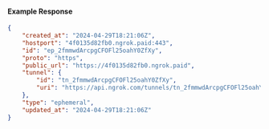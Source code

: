 <!-- Code generated for API Clients. DO NOT EDIT. -->

#### Example Response

```json
{
	"created_at": "2024-04-29T18:21:06Z",
	"hostport": "4f0135d82fb0.ngrok.paid:443",
	"id": "ep_2fmmwdArcpgCFOFl25oahY0ZfXy",
	"proto": "https",
	"public_url": "https://4f0135d82fb0.ngrok.paid",
	"tunnel": {
		"id": "tn_2fmmwdArcpgCFOFl25oahY0ZfXy",
		"uri": "https://api.ngrok.com/tunnels/tn_2fmmwdArcpgCFOFl25oahY0ZfXy"
	},
	"type": "ephemeral",
	"updated_at": "2024-04-29T18:21:06Z"
}
```
